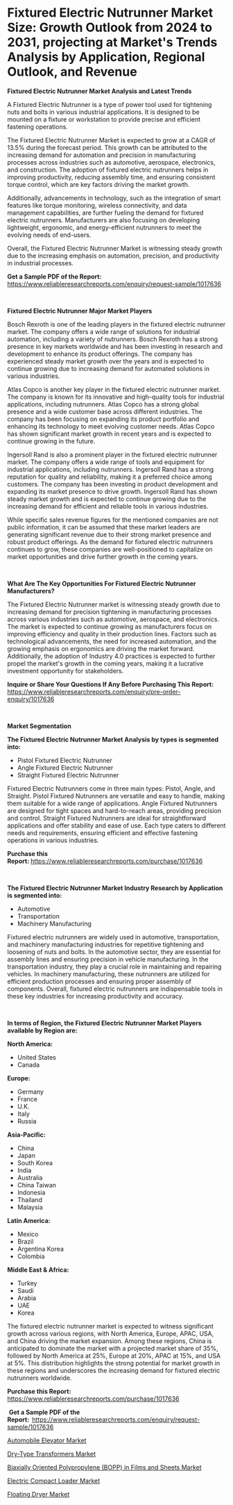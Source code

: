 <p><h1>Fixtured Electric Nutrunner Market Size: Growth Outlook from 2024 to 2031, projecting at Market's Trends Analysis by Application, Regional Outlook, and Revenue</h1></p><p><strong>Fixtured Electric Nutrunner Market Analysis and Latest Trends</strong></p>
<p><p>A Fixtured Electric Nutrunner is a type of power tool used for tightening nuts and bolts in various industrial applications. It is designed to be mounted on a fixture or workstation to provide precise and efficient fastening operations.</p><p>The Fixtured Electric Nutrunner Market is expected to grow at a CAGR of 13.5% during the forecast period. This growth can be attributed to the increasing demand for automation and precision in manufacturing processes across industries such as automotive, aerospace, electronics, and construction. The adoption of fixtured electric nutrunners helps in improving productivity, reducing assembly time, and ensuring consistent torque control, which are key factors driving the market growth.</p><p>Additionally, advancements in technology, such as the integration of smart features like torque monitoring, wireless connectivity, and data management capabilities, are further fueling the demand for fixtured electric nutrunners. Manufacturers are also focusing on developing lightweight, ergonomic, and energy-efficient nutrunners to meet the evolving needs of end-users.</p><p>Overall, the Fixtured Electric Nutrunner Market is witnessing steady growth due to the increasing emphasis on automation, precision, and productivity in industrial processes.</p></p>
<p><strong>Get a Sample PDF of the Report:&nbsp;</strong> <a href="https://www.reliableresearchreports.com/enquiry/request-sample/1017636">https://www.reliableresearchreports.com/enquiry/request-sample/1017636</a></p>
<p>&nbsp;</p>
<p><strong>Fixtured Electric Nutrunner Major Market Players</strong></p>
<p><p>Bosch Rexroth is one of the leading players in the fixtured electric nutrunner market. The company offers a wide range of solutions for industrial automation, including a variety of nutrunners. Bosch Rexroth has a strong presence in key markets worldwide and has been investing in research and development to enhance its product offerings. The company has experienced steady market growth over the years and is expected to continue growing due to increasing demand for automated solutions in various industries.</p><p>Atlas Copco is another key player in the fixtured electric nutrunner market. The company is known for its innovative and high-quality tools for industrial applications, including nutrunners. Atlas Copco has a strong global presence and a wide customer base across different industries. The company has been focusing on expanding its product portfolio and enhancing its technology to meet evolving customer needs. Atlas Copco has shown significant market growth in recent years and is expected to continue growing in the future.</p><p>Ingersoll Rand is also a prominent player in the fixtured electric nutrunner market. The company offers a wide range of tools and equipment for industrial applications, including nutrunners. Ingersoll Rand has a strong reputation for quality and reliability, making it a preferred choice among customers. The company has been investing in product development and expanding its market presence to drive growth. Ingersoll Rand has shown steady market growth and is expected to continue growing due to the increasing demand for efficient and reliable tools in various industries.</p><p>While specific sales revenue figures for the mentioned companies are not public information, it can be assumed that these market leaders are generating significant revenue due to their strong market presence and robust product offerings. As the demand for fixtured electric nutrunners continues to grow, these companies are well-positioned to capitalize on market opportunities and drive further growth in the coming years.</p></p>
<p>&nbsp;</p>
<p><strong>What Are The Key Opportunities For Fixtured Electric Nutrunner Manufacturers?</strong></p>
<p><p>The Fixtured Electric Nutrunner market is witnessing steady growth due to increasing demand for precision tightening in manufacturing processes across various industries such as automotive, aerospace, and electronics. The market is expected to continue growing as manufacturers focus on improving efficiency and quality in their production lines. Factors such as technological advancements, the need for increased automation, and the growing emphasis on ergonomics are driving the market forward. Additionally, the adoption of Industry 4.0 practices is expected to further propel the market's growth in the coming years, making it a lucrative investment opportunity for stakeholders.</p></p>
<p><strong>Inquire or Share Your Questions If Any Before Purchasing This Report:</strong> <a href="https://www.reliableresearchreports.com/enquiry/pre-order-enquiry/1017636">https://www.reliableresearchreports.com/enquiry/pre-order-enquiry/1017636</a></p>
<p>&nbsp;</p>
<p><strong>Market Segmentation</strong></p>
<p><strong>The Fixtured Electric Nutrunner Market Analysis by types is segmented into:</strong></p>
<p><ul><li>Pistol Fixtured Electric Nutrunner</li><li>Angle Fixtured Electric Nutrunner</li><li>Straight Fixtured Electric Nutrunner</li></ul></p>
<p><p>Fixtured Electric Nutrunners come in three main types: Pistol, Angle, and Straight. Pistol Fixtured Nutrunners are versatile and easy to handle, making them suitable for a wide range of applications. Angle Fixtured Nutrunners are designed for tight spaces and hard-to-reach areas, providing precision and control. Straight Fixtured Nutrunners are ideal for straightforward applications and offer stability and ease of use. Each type caters to different needs and requirements, ensuring efficient and effective fastening operations in various industries.</p></p>
<p><strong>Purchase this Report:&nbsp;</strong><a href="https://www.reliableresearchreports.com/purchase/1017636">https://www.reliableresearchreports.com/purchase/1017636</a></p>
<p>&nbsp;</p>
<p><strong>The Fixtured Electric Nutrunner Market Industry Research by Application is segmented into:</strong></p>
<p><ul><li>Automotive</li><li>Transportation</li><li>Machinery Manufacturing</li></ul></p>
<p><p>Fixtured electric nutrunners are widely used in automotive, transportation, and machinery manufacturing industries for repetitive tightening and loosening of nuts and bolts. In the automotive sector, they are essential for assembly lines and ensuring precision in vehicle manufacturing. In the transportation industry, they play a crucial role in maintaining and repairing vehicles. In machinery manufacturing, these nutrunners are utilized for efficient production processes and ensuring proper assembly of components. Overall, fixtured electric nutrunners are indispensable tools in these key industries for increasing productivity and accuracy.</p></p>
<p>&nbsp;</p>
<p><strong>In terms of Region, the Fixtured Electric Nutrunner Market Players available by Region are:</strong></p>
<p>
    <p> <strong> North America: </strong>
        <ul>
            <li>United States</li>
            <li>Canada</li>
        </ul>
        </p> 
    <p> <strong> Europe: </strong>
        <ul>
            <li>Germany</li>
            <li>France</li>
            <li>U.K.</li>
            <li>Italy</li>
            <li>Russia</li>
        </ul>
        </p> 
    <p> <strong> Asia-Pacific: </strong>
        <ul>
            <li>China</li>
            <li>Japan</li>
            <li>South Korea</li>
            <li>India</li>
            <li>Australia</li>
            <li>China Taiwan</li>
            <li>Indonesia</li>
            <li>Thailand</li>
            <li>Malaysia</li>
        </ul>
        </p> 
    <p> <strong> Latin America: </strong>
        <ul>
            <li>Mexico</li>
            <li>Brazil</li>
            <li>Argentina Korea</li>
            <li>Colombia</li>
        </ul>
        </p> 
    <p> <strong> Middle East & Africa: </strong>
        <ul>
            <li>Turkey</li>
            <li>Saudi</li>
            <li>Arabia</li>
            <li>UAE</li>
            <li>Korea</li>
        </ul>
    </p>
    </p>
<p><p>The fixtured electric nutrunner market is expected to witness significant growth across various regions, with North America, Europe, APAC, USA, and China driving the market expansion. Among these regions, China is anticipated to dominate the market with a projected market share of 35%, followed by North America at 25%, Europe at 20%, APAC at 15%, and USA at 5%. This distribution highlights the strong potential for market growth in these regions and underscores the increasing demand for fixtured electric nutrunners worldwide.</p></p>
<p><strong>Purchase this Report: </strong><a href="https://www.reliableresearchreports.com/purchase/1017636">https://www.reliableresearchreports.com/purchase/1017636</a></p>
<p>&nbsp;<strong>Get a Sample PDF of the Report:&nbsp;&nbsp;</strong><a href="https://www.reliableresearchreports.com/enquiry/request-sample/1017636">https://www.reliableresearchreports.com/enquiry/request-sample/1017636</a></p>
<p><strong></strong></p>
<p><p><a href="https://medium.com/@jakeferguson44521/automobile-elevator-market-analysis-its-cagr-market-segmentation-and-global-industry-overview-1469a8329ebb">Automobile Elevator Market</a></p><p><a href="https://github.com/lylyparadise/Market-Research-Report-List-1/blob/main/dry-type-transformers-market.md">Dry-Type Transformers Market</a></p><p><a href="https://github.com/amae102299/Market-Research-Report-List-3/blob/main/biaxially-oriented-polypropylene-bopp-in-films-and-sheets-market.md">Biaxially Oriented Polypropylene (BOPP) in Films and Sheets Market</a></p><p><a href="https://medium.com/@jakeferguson44521/electric-compact-loader-market-size-cagr-trends-2024-2030-897ce4347603">Electric Compact Loader Market</a></p><p><a href="https://medium.com/@jakeferguson44521/floating-dryer-market-trends-forecast-and-competitive-analysis-to-2031-97352d81ef79">Floating Dryer Market</a></p></p>